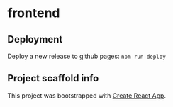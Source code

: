 # frontend

## Deployment

Deploy a new release to github pages: `npm run deploy`

## Project scaffold info

This project was bootstrapped with [Create React App](https://github.com/facebookincubator/create-react-app).

